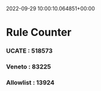2022-09-29 10:00:10.064851+00:00
# Rule Counter 
 ### UCATE : 518573

 ### Veneto : 83225

 ### Allowlist : 13924